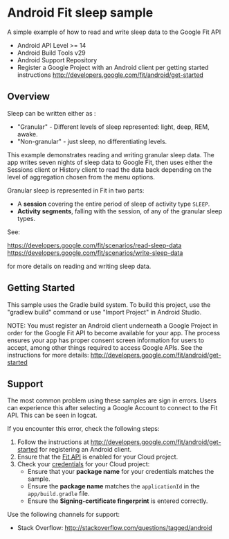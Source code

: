 Android Fit sleep sample
========================

A simple example of how to read and write sleep data to the Google Fit API

- Android API Level >= 14
- Android Build Tools v29
- Android Support Repository
- Register a Google Project with an Android client per getting started instructions
  http://developers.google.com/fit/android/get-started

Overview
--------

Sleep can be written either as :

- "Granular" - Different levels of sleep represented: light, deep, REM, awake.
- "Non-granular" - just sleep, no differentiating levels.

This example demonstrates reading and writing granular sleep data. The app writes seven nights of
sleep data to Google Fit, then uses either the Sessions client or History client to read the data
back depending on the level of aggregation chosen from the menu options.

Granular sleep is represented in Fit in two parts:

- A **session** covering the entire period of sleep of activity type `SLEEP`.
- **Activity segments**, falling with the session, of any of the granular sleep types.

See:

https://developers.google.com/fit/scenarios/read-sleep-data
https://developers.google.com/fit/scenarios/write-sleep-data

for more details on reading and writing sleep data.

Getting Started
---------------

This sample uses the Gradle build system. To build this project, use the
"gradlew build" command or use "Import Project" in Android Studio.

NOTE: You must register an Android client underneath a Google Project in order for the Google Fit
API to become available for your app. The process ensures your app has proper consent screen
information for users to accept, among other things required to access Google APIs.
See the instructions for more details: http://developers.google.com/fit/android/get-started

Support
-------

The most common problem using these samples are sign in errors. Users can experience
this after selecting a Google Account to connect to the Fit API. This can be
seen in logcat.

If you encounter this error, check the following steps:

1.  Follow the instructions at http://developers.google.com/fit/android/get-started for registering an Android client.
1.  Ensure that the [Fit API](https://console.developers.google.com/apis/api/fitness.googleapis.com/overview) is enabled for your Cloud project.
1.  Check your [credentials](https://console.developers.google.com/apis/api/fitness.googleapis.com/credentials) for your Cloud project:
    - Ensure that your **package name** for your credentials matches the sample.
    - Ensure the **package name** matches the `applicationId` in the `app/build.gradle` file.
    - Ensure the **Signing-certificate fingerprint** is entered correctly.

Use the following channels for support:

- Stack Overflow: http://stackoverflow.com/questions/tagged/android
